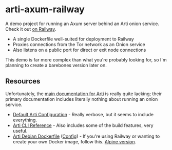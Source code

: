 # arti-axum-railway

A demo project for running an Axum server behind an Arti onion service. Check it out [on Railway](https://arti-railway-production.up.railway.app).

- A single Dockerfile well-suited for deployment to Railway
- Proxies connections from the Tor network as an Onion service
- Also listens on a public port for direct or exit node connections

This demo is far more complex than what you're probably looking for, so I'm planning to create a barebones version later on.

## Resources

Unfortunately, the [main documentation for Arti](https://tpo.pages.torproject.net/core/arti/) is really quite lacking; their primary documentation includes literally nothing about running an onion service.

- [Default Arti Configuration](https://gitlab.torproject.org/tpo/core/arti/-/blob/main/crates/arti/src/arti-example-config.toml) - Really verbose, but it seems to include everything.
- [Arti CLI Reference](https://tpo.pages.torproject.net/core/doc/rust/arti/index.html#configuration) - Also includes some of the build features, very useful.
- [Arti Debian Dockerfile](https://gitlab.torproject.org/tpo/onion-services/onimages/-/blob/main/arti/debian/Dockerfile) ([Config](https://gitlab.torproject.org/tpo/onion-services/onimages/-/blob/main/arti/debian/onionservice.toml)) - If you're using Railway or wanting to create your own Docker image, follow this. [Alpine version](https://gitlab.torproject.org/tpo/onion-services/onimages/-/blob/main/arti/alpine/Dockerfile).
